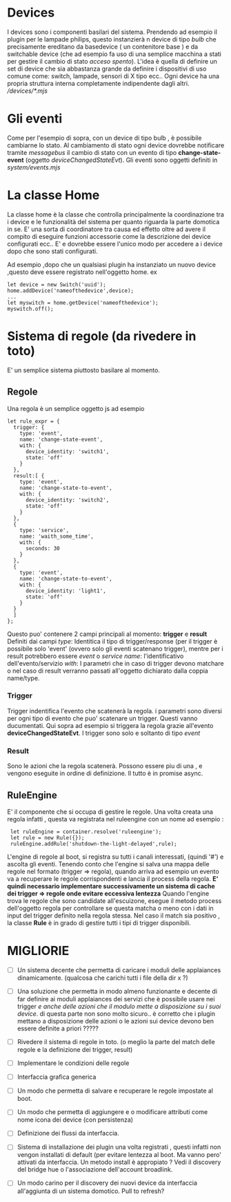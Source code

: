# Devices

I devices sono i componenti basilari del sistema. 
Prendendo ad esempio il plugin per le lampade philips, questo instanzierà n device di tipo *bulb* che precisamente ereditano da basedevice ( un contenitore base ) e da switchable device (che ad esempio fa uso di una semplice macchina a stati per gestire il cambio di stato *acceso* *spento*).
L'idea è quella di definire un set di device che sia abbastanza grande da definire i dispositivi di uso comune come:
switch, lampade, sensori di X tipo ecc..
Ogni device ha una propria struttura interna completamente indipendente dagli altri.
*/devices/\*.mjs*

# Gli eventi
Come per l'esempio di sopra, con un device di tipo bulb , è possibile cambiarne lo stato. 
Al cambiamento di stato ogni device dovrebbe notificare tramite *messagebus* il cambio di stato con un evento di tipo 
**change-state-event** (oggetto *deviceChangedStateEvt*).
Gli eventi sono oggetti definiti in 
*system/events.mjs*

# La classe Home
La classe home è la classe che controlla principalmente la coordinazione tra i device e le funzionalità del sistema per quanto riguarda la parte domotica in se. E' una sorta di coordinatore tra causa ed effetto oltre ad avere il compito di eseguire funzioni accessorie come la descrizione dei device configurati ecc.. E' e dovrebbe essere l'unico modo per accedere a i device dopo che sono stati configurati. 

Ad esempio ,dopo che un qualsiasi plugin ha instanziato un nuovo device ,questo deve essere registrato nell'oggetto home. 
ex
```
let device = new Switch('uuid');
home.addDevice('nameofthedevice',device);
...
let myswitch = home.getDevice('nameofthedevice');
myswitch.off();
```

# Sistema di regole (da rivedere in toto) 
E' un semplice sistema piuttosto basilare al momento. 
## Regole
Una regola è un semplice oggetto js ad esempio 
```
let rule_expr = {
  trigger: {
    type: 'event',
    name: 'change-state-event',
    with: {
      device_identity: 'switch1',
      state: 'off'
    }
  },
  result:[ {
    type: 'event',
    name: 'change-state-to-event',
    with: {
      device_identity: 'switch2',
      state: 'off'
    }
  },
  {
    type: 'service',
    name: 'waith_some_time',
    with: {
      seconds: 30
    }
  },
  {
    type: 'event',
    name: 'change-state-to-event',
    with: {
      device_identity: 'light1',
      state: 'off'
    }
  }
  ]
}; 
```
Questo puo' contenere 2 campi principali al momento: 
**trigger** e **result**
Definiti dai campi 
*type*: Identitica il tipo di trigger/response (per il trigger è possibile solo 'event' (ovvero solo gli eventi scatenano trigger), mentre per i result potrebbero essere *event* o *service*
*name*: l'identificativo dell'evento/servizio
*with*: I parametri che in caso di trigger devono matchare o nel caso di result verranno passati all'oggetto dichiarato dalla coppia name/type.

### Trigger
Trigger indentifica l'evento che scatenerà la regola. i parametri sono diversi per ogni tipo di evento che puo' scatenare un trigger. Questi vanno ducumentati. 
Qui sopra ad esempio si triggera la regola grazie all'evento **deviceChangedStateEvt**. 
I trigger sono solo e soltanto di tipo *event*

### Result
Sono le azioni che la regola scatenerà. Possono essere piu di una , e vengono eseguite in ordine di definizione. Il tutto è in promise async.

## RuleEngine
E' il componente che si occupa di gestire le regole. Una volta creata una regola infatti , questa va registrata nel ruleengine con un nome  ad esempio :
```
 let ruleEngine = container.resolve('ruleengine');
 let rule = new Rule({});
 ruleEngine.addRule('shutdown-the-light-delayed',rule);
```

L'engine di regole al boot, si registra su tutti i canali interessati, (quindi '#') e ascolta gli eventi. 
Tenendo conto che l'engine si salva una mappa delle regole nel formato (trigger => regola), quando arriva ad esempio un evento 
va a recuperare le regole corrispondenti e lancia il process della regola.
**E' quindi necessario implementare successivamente un sistema di cache dei trigger => regole onde evitare eccessiva lentezza**
Quando l'engine trova le regole che sono candidate all'escuizone, esegue il metodo process dell'oggetto regola per controllare se questa matcha o meno con i dati in input del trigger definito nella regola stessa.
Nel caso il match sia positivo , la classe **Rule** è in grado di gestire tutti i tipi di trigger disponibili.


# MIGLIORIE
- [ ] Un sistema decente che permetta di caricare i moduli delle applaiances dinamicamente. (qualcosa che carichi tutti i file della dir x ?) 
- [ ] Una soluzione che permetta in modo almeno funzionante e decente di far definire ai moduli applaiances dei servizi che è possibile usare nei trigger *e anche delle azioni che il modulo mette a disposizione su i suoi device*. di questa parte non sono molto sicuro.. è corretto che i plugin mettano a disposizione delle azioni o le azioni sui device devono ben essere definite a priori ?????
- [ ] Rivedere il sistema di regole in toto. (o meglio la parte del match delle regole e la definizione dei trigger, result)
- [ ] Implementare le condizioni delle regole
- [ ] Interfaccia grafica generica 
- [ ] Un modo che permetta di salvare e recuperare le regole impostate al boot. 
- [ ] Un modo che permetta di aggiungere e o modificare attributi come nome icona dei device (con persistenza)
- [ ] Definizione dei flussi da interfaccia. 
- [ ] Sistema di installazione dei plugin una volta registrati , questi infatti non vengon installati di default (per evitare lentezza al boot. Ma vanno pero' attivati da interfaccia. Un metodo install è appropiato ? Vedi il discovery del bridge hue o l'associazione dell'account broadlink.
- [ ] Un modo carino per il discovery dei nuovi device da interfaccia all'aggiunta di un sistema domotico. Pull to refresh? 


